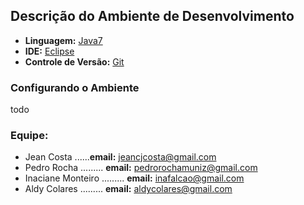 ## Descrição do Ambiente de Desenvolvimento ##

* **Linguagem:** [Java7](http://www.oracle.com/technetwork/pt/java/javase/downloads/jdk7-downloads-1880260.html)
* **IDE:** [Eclipse](https://eclipse.org/)
* **Controle de Versão:** [Git](http://git-scm.com/)

### Configurando o Ambiente ###

todo

### Equipe: ###

* Jean Costa ......**email:** jeancjcosta@gmail.com 
* Pedro Rocha    ......... **email:** pedrorochamuniz@gmail.com
* Inaciane Monteiro    ......... **email:** inafalcao@gmail.com
* Aldy Colares    ......... **email:** aldycolares@gmail.com 